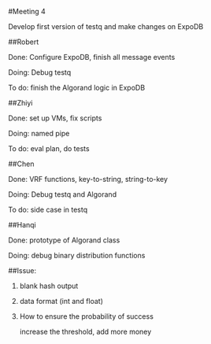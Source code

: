#Meeting 4

Develop first version of testq and make changes on ExpoDB

##Robert

Done: Configure ExpoDB, finish all message events

Doing: Debug testq

To do: finish the Algorand logic in ExpoDB

##Zhiyi

Done: set up VMs, fix scripts

Doing: named pipe

To do: eval plan, do tests

##Chen

Done: VRF functions, key-to-string, string-to-key 

Doing: Debug testq and Algorand

To do: side case in testq

##Hanqi

Done: prototype of Algorand class

Doing: debug binary distribution functions 


##Issue:

1. blank hash output

2. data format (int and float) 

3. How to ensure the probability of success

	increase the threshold, add more money


